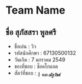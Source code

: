 #  Team Name
## ชื่อ สุภัสสรา พูลศรี
* ชื่อเล่น : วิว
* รหัสนักศึกษา : 67130500132
* วันเกิด : 7 มกราคม 2549
* ของที่ชอบ : ช็อคโกแลต 
* สัตว์ที่ชอบ :  งู  <sub>*__จาก ณัฐวัชต์__*</sub>
